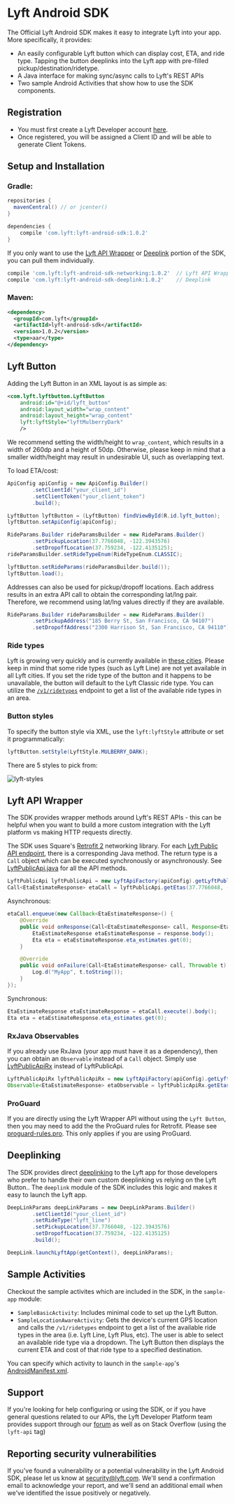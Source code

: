 # Lyft Android SDK

The Official Lyft Android SDK makes it easy to integrate Lyft into your app. More specifically, it provides:
- An easily configurable Lyft button which can display cost, ETA, and ride type. Tapping the button deeplinks into the Lyft app with pre-filled pickup/destination/ridetype.
- A Java interface for making sync/async calls to Lyft's REST APIs
- Two sample Android Activities that show how to use the SDK components.

## Registration
- You must first create a Lyft Developer account [here](https://www.lyft.com/developers).
- Once registered, you will be assigned a Client ID and will be able to generate Client Tokens.

## Setup and Installation

### Gradle:

```gradle
repositories {
  mavenCentral() // or jcenter()
}

dependencies {
    compile 'com.lyft:lyft-android-sdk:1.0.2'
}
```

If you only want to use the [Lyft API Wrapper](https://github.com/lyft/lyft-android-sdk#lyft-api-wrapper) or [Deeplink](https://github.com/lyft/lyft-android-sdk#deeplinking) portion of the SDK, you can pull them individually.
```gradle
compile 'com.lyft:lyft-android-sdk-networking:1.0.2'  // Lyft API Wrapper
compile 'com.lyft:lyft-android-sdk-deeplink:1.0.2'    // Deeplink
```

### Maven:
```xml
<dependency>
  <groupId>com.lyft</groupId>
  <artifactId>lyft-android-sdk</artifactId>
  <version>1.0.2</version>
  <type>aar</type>
</dependency>
```

## Lyft Button

Adding the Lyft Button in an XML layout is as simple as:
```xml
<com.lyft.lyftbutton.LyftButton
    android:id="@+id/lyft_button"
    android:layout_width="wrap_content"
    android:layout_height="wrap_content"
    lyft:lyftStyle="lyftMulberryDark"
    />
```
We recommend setting the width/height to `wrap_content`, which results in a width of 260dp and a height of 50dp.
Otherwise, please keep in mind that a smaller width/height may result in undesirable UI, such as overlapping text.

To load ETA/cost:
```java
ApiConfig apiConfig = new ApiConfig.Builder()
        .setClientId("your_client_id")
        .setClientToken("your_client_token")
        .build();

LyftButton lyftButton = (LyftButton) findViewById(R.id.lyft_button);
lyftButton.setApiConfig(apiConfig);

RideParams.Builder rideParamsBuilder = new RideParams.Builder()
        .setPickupLocation(37.7766048, -122.3943576)
        .setDropoffLocation(37.759234, -122.4135125);
rideParamsBuilder.setRideTypeEnum(RideTypeEnum.CLASSIC);

lyftButton.setRideParams(rideParamsBuilder.build());
lyftButton.load();
```

Addresses can also be used for pickup/dropoff locations. Each address results in an extra API call to obtain the corresponding lat/lng pair. Therefore, we recommend using lat/lng values directly if they are available. 
```java
RideParams.Builder rideParamsBuilder = new RideParams.Builder()
        .setPickupAddress("185 Berry St, San Francisco, CA 94107")
        .setDropoffAddress("2300 Harrison St, San Francisco, CA 94110");
```

### Ride types
Lyft is growing very quickly and is currently available in [these cities](https://www.lyft.com/cities). Please keep in mind that some ride types (such as Lyft Line) are not yet available in all Lyft cities. If you set the ride type of the button  and it happens to be unavailable, the button will default to the Lyft Classic ride type. You can utilize the [`/v1/ridetypes`](https://developer.lyft.com/docs/availability-ride-types) endpoint to get a list of the available ride types in an area.

### Button styles
To specify the button style via XML, use the `lyft:lyftStyle` attribute or set it programmatically:
```java
lyftButton.setStyle(LyftStyle.MULBERRY_DARK);
```

There are 5 styles to pick from:

![lyft-styles](https://cloud.githubusercontent.com/assets/13209348/17683300/88f86446-6306-11e6-81e6-bc42fc77650e.png)

## Lyft API Wrapper
The SDK provides wrapper methods around Lyft's REST APIs - this can be helpful when you want to build a more custom integration with the Lyft platform vs making HTTP requests directly.

The SDK uses Square's [Retrofit 2](http://square.github.io/retrofit/) networking library. For each [Lyft Public API endpoint](http://petstore.swagger.io/?url=https://api.lyft.com/v1/spec#!/Public/), there is a corresponding Java method. The return type is a `Call` object which can be executed synchronously or asynchronously. See [LyftPublicApi.java](https://github.com/lyft/lyft-android-sdk/blob/master/networking/src/main/java/com/lyft/networking/apis/LyftPublicApi.java) for all the API methods.

```java
LyftPublicApi lyftPublicApi = new LyftApiFactory(apiConfig).getLyftPublicApi();
Call<EtaEstimateResponse> etaCall = lyftPublicApi.getEtas(37.7766048, -122.3943576, "lyft");
```
Asynchronous:
```java
etaCall.enqueue(new Callback<EtaEstimateResponse>() {
    @Override
    public void onResponse(Call<EtaEstimateResponse> call, Response<EtaEstimateResponse> response) {
        EtaEstimateResponse etaEstimateResponse = response.body();
        Eta eta = etaEstimateResponse.eta_estimates.get(0);
    }

    @Override
    public void onFailure(Call<EtaEstimateResponse> call, Throwable t) {
        Log.d("MyApp", t.toString());
    }
});
```

Synchronous:
```java
EtaEstimateResponse etaEstimateResponse = etaCall.execute().body();
Eta eta = etaEstimateResponse.eta_estimates.get(0);
```

### RxJava Observables
If you already use RxJava (your app must have it as a dependency), then you can obtain an `Observable` instead of a `Call` object. Simply use [LyftPublicApiRx](https://github.com/lyft/lyft-android-sdk/blob/master/networking/src/main/java/com/lyft/networking/apis/LyftPublicApiRx.java) instead of LyftPublicApi.

```java
LyftPublicApiRx lyftPublicApiRx = new LyftApiFactory(apiConfig).getLyftPublicApiRx();
Observable<EtaEstimateResponse> etaObservable = lyftPublicApiRx.getEtas(37.7766048, -122.3943576, "lyft");
```

### ProGuard
If you are directly using the Lyft Wrapper API without using the `Lyft Button`, then you may need to add the the ProGuard rules for Retrofit. Please see [proguard-rules.pro](https://github.com/lyft/lyft-android-sdk/blob/master/lyft-button/proguard-rules.pro). This only applies if you are using ProGuard.

## Deeplinking
The SDK provides direct [deeplinking](https://developer.lyft.com/docs/deeplinking) to the Lyft app for those developers who prefer to handle their own custom deeplinking vs relying on the Lyft Button.. The `deeplink` module of the SDK includes this logic and makes it easy to launch the Lyft app.
```java
DeepLinkParams deepLinkParams = new DeepLinkParams.Builder()
        .setClientId("your_client_id")
        .setRideType("lyft_line")
        .setPickupLocation(37.7766048, -122.3943576)
        .setDropoffLocation(37.759234, -122.4135125)
        .build();

DeepLink.launchLyftApp(getContext(), deepLinkParams);
```

## Sample Activities
Checkout the sample activites which are included in the SDK, in the `sample-app` module:
  - `SampleBasicActivity`: Includes minimal code to set up the Lyft Button.
  - `SampleLocationAwareActivity`: Gets the device's current GPS location and calls the `/v1/ridetypes` endpoint to get a list of the available ride types in the area (i.e. Lyft Line, Lyft Plus, etc). The user is able to select an available ride type via a dropdown. The Lyft Button then displays the current ETA and cost of that ride type to a specified destination.

You can specify which activity to launch in the `sample-app`'s [AndroidManifest.xml](https://github.com/lyft/lyft-android-sdk/blob/master/sample-app/src/main/AndroidManifest.xml).

## Support

If you're looking for help configuring or using the SDK, or if you have general questions related to our APIs, the Lyft Developer Platform team provides support through our [forum](https://developer.lyft.com/discuss) as well as on Stack Overflow (using the `lyft-api` tag)

## Reporting security vulnerabilities

If you've found a vulnerability or a potential vulnerability in the Lyft Android SDK,
please let us know at security@lyft.com. We'll send a confirmation email to
acknowledge your report, and we'll send an additional email when we've
identified the issue positively or negatively.
